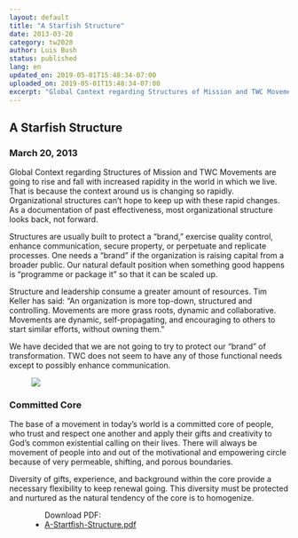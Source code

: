 ```yaml
---
layout: default
title: "A Starfish Structure"
date: 2013-03-20
category: tw2020
author: Luis Bush
status: published
lang: en
updated_on: 2019-05-01T15:48:34-07:00
uploaded_on: 2019-05-01T15:48:34-07:00
excerpt: "Global Context regarding Structures of Mission and TWC Movements are going to rise and fall with increased rapidity in the world in which we live. That is because the context around us is changing so rapidly. Organizational structures can’t hope to keep up with these rapid changes. As a documentation of past effectiveness, most organizational structure looks back, not forward."
---
```

<article class="document-container" data-publication-date="{{page.date}}" data-uploaded-on="{{page.uploaded_on}}" data-updated-on="{{page.updated_on}}" data-category="{{page.category}}">
<h1>A Starfish Structure</h1>
<h3 id="article-date"><time datetime="2013-03-20">March 20, 2013</time></h3>
<p>Global Context regarding Structures of Mission and TWC Movements are going to rise and fall with increased rapidity in the world in which we live. That is because the context around us is changing so rapidly. Organizational structures can’t hope to keep up with these rapid changes. As a documentation of past effectiveness, most organizational structure looks back, not forward.</p>

<p>Structures are usually built to protect a “brand,” exercise quality control, enhance communication, secure property, or perpetuate and replicate processes. One needs a “brand” if the organization is raising capital from a broader public. Our natural default position when something good happens is “programme or package it” so that it can be scaled up.</p>

<p>Structure and leadership consume a greater amount of resources. Tim Keller has said: “An organization is more top-down, structured and controlling. Movements are more grass roots, dynamic and collaborative. Movements are dynamic, self-propagating, and encouraging to others to start similar efforts, without owning them.”</p>

<p>We have decided that we are not going to try to protect our “brand” of transformation. TWC does not seem to have any of those functional needs except to possibly enhance communication.</p>

<figure class="pic-center">
  <img src="{{ site.baseurl }}/assets/images/2013-03-20/Committed-Core.png">
</figure>
<h3>Committed Core</h3>
<p>The base of a movement in today’s world is a committed core of people, who trust and respect one another and apply their gifts and creativity to God’s common existential calling on their lives. There will always be movement of people into and out of the motivational and empowering circle because of very permeable, shifting, and porous boundaries.</p>

<p>Diversity of gifts, experience, and background within the core provide a necessary flexibility to keep renewal going. This diversity must be protected and nurtured as the natural tendency of the core is to homogenize.</p>

<figure class="resource-links">
  <ul>Download PDF:
    <li><a href="{{ site.url }}{{ site.baseurl }}/assets/pdf/2013-03-20/A-Startfish-Structure.pdf">A-Startfish-Structure.pdf</a></li>
  </ul>
</figure>
</article>
